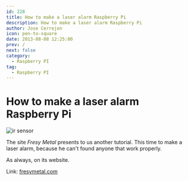 ```yaml
---
id: 228
title: How to make a laser alarm Raspberry Pi
description: How to make a laser alarm Raspberry Pi
author: Jose Cerrejon
icon: pen-to-square
date: 2013-08-08 12:25:00
prev: /
next: false
category:
  - Raspberry PI
tag:
  - Raspberry PI
---
```


# How to make a laser alarm Raspberry Pi

![ir sensor](/images/2013/08/ir.jpg)

The site *Fresy Metal* presents to us another tutorial. This time to make a laser alarm, because he can't found anyone that work properly.

As always, on its website.

Link: [fresymetal.com](http://www.fresymetal.com/como-hacer-una-alarma-laser-con-raspberry/)
